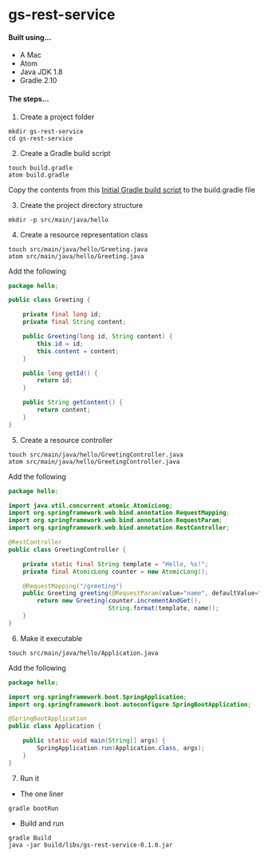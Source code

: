 # gs-rest-service

#### Built using...
* A Mac
* Atom
* Java JDK 1.8
* Gradle 2.10

#### The steps...

1. Create a project folder
```
mkdir gs-rest-service
cd gs-rest-service
```
2. Create a Gradle build script
```
touch build.gradle
atom build.gradle
```
Copy the contents from this [Initial Gradle build script](  https://github.com/spring-guides/gs-rest-service/blob/master/initial/build.gradle) to the build.gradle file

3. Create the project directory structure
```
mkdir -p src/main/java/hello
```

4. Create a resource representation class
```
touch src/main/java/hello/Greeting.java
atom src/main/java/hello/Greeting.java
```
Add the following

```java
package hello;

public class Greeting {

    private final long id;
    private final String content;

    public Greeting(long id, String content) {
        this.id = id;
        this.content = content;
    }

    public long getId() {
        return id;
    }

    public String getContent() {
        return content;
    }
}
```
5. Create a resource controller
```
touch src/main/java/hello/GreetingController.java
atom src/main/java/hello/GreetingController.java
```

Add the following
```java
package hello;

import java.util.concurrent.atomic.AtomicLong;
import org.springframework.web.bind.annotation.RequestMapping;
import org.springframework.web.bind.annotation.RequestParam;
import org.springframework.web.bind.annotation.RestController;

@RestController
public class GreetingController {

    private static final String template = "Hello, %s!";
    private final AtomicLong counter = new AtomicLong();

    @RequestMapping("/greeting")
    public Greeting greeting(@RequestParam(value="name", defaultValue="World") String name) {
        return new Greeting(counter.incrementAndGet(),
                            String.format(template, name));
    }
}
```
6. Make it executable
```
touch src/main/java/hello/Application.java
```
Add the following

```java
package hello;

import org.springframework.boot.SpringApplication;
import org.springframework.boot.autoconfigure.SpringBootApplication;

@SpringBootApplication
public class Application {

    public static void main(String[] args) {
        SpringApplication.run(Application.class, args);
    }
}
```

7. Run it
  * The one liner
  ```
  gradle bootRun
  ```
  * Build and run
  ```
  gradle Build
  java -jar build/libs/gs-rest-service-0.1.0.jar
  ```
